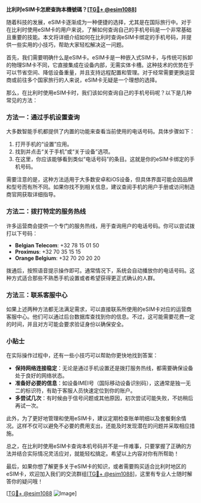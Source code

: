 **比利时eSIM卡怎麽查詢本機號碼？[[TG💪+ @esim1088](https://t.me/s/esim1088)]**

随着科技的发展，eSIM卡逐渐成为一种便捷的选择，尤其是在国际旅行中。对于在比利时使用eSIM卡的用户来说，了解如何查询自己的手机号码是一个非常基础且重要的技能。本文将详细介绍如何在比利时查询eSIM卡绑定的手机号码，并提供一些实用的小技巧，帮助大家轻松解决这一问题。

首先，我们需要明确什么是eSIM卡。eSIM卡是一种嵌入式SIM卡，与传统可拆卸的物理SIM卡不同，它直接集成在设备内部，无需实体卡槽。这种技术的优势在于可以节省空间、降低设备重量，并且支持远程配置和管理。对于经常需要更换运营商或前往多个国家旅行的人来说，eSIM卡无疑是一个理想的选择。

那么，在比利时使用eSIM卡时，我们该如何查询自己的手机号码呢？以下是几种常见的方法：

### 方法一：通过手机设置查询

大多数智能手机都提供了内置的功能来查看当前使用的电话号码。具体步骤如下：

1. 打开手机的“设置”应用。
2. 找到并点击“关于手机”或“关于设备”选项。
3. 在这里，你应该能够看到类似“电话号码”的条目。这就是你的eSIM卡绑定的手机号码。

需要注意的是，这种方法适用于大多数安卓和iOS设备，但具体界面可能会因品牌和型号而有所不同。如果你找不到相关信息，建议查阅手机的用户手册或访问制造商官网获取详细指导。

### 方法二：拨打特定的服务热线

许多运营商会提供一个专门的服务热线，用于查询用户的电话号码。你可以尝试拨打以下号码：

- **Belgian Telecom**: +32 78 15 01 50
- **Proximus**: +32 70 35 15 15
- **Orange Belgium**: +32 70 20 20 20

拨通后，按照语音提示操作即可。通常情况下，系统会自动播放你的电话号码。这种方式适合那些不熟悉手机设置或者希望获得更正式确认的人群。

### 方法三：联系客服中心

如果上述两种方法都无法满足需求，可以直接联系所使用的eSIM卡对应的运营商客服中心。他们可以通过后台数据库查找到你的信息。不过，这可能需要花费一定的时间，并且对方可能会要求验证身份以确保安全。

### 小贴士

在实际操作过程中，还有一些小技巧可以帮助你更快地找到答案：

- **保持网络连接稳定**：无论是通过手机设置还是拨打服务热线，都需要确保设备处于良好的网络状态。
- **准备好必要的信息**：如设备IMEI号（国际移动设备识别码），这通常是独一无二的标识符，有助于客服人员快速定位到你的账户。
- **多尝试几次**：有时候由于信号问题或其他原因，初次尝试可能失败，不妨稍后再试一次。

此外，为了更好地管理和使用eSIM卡，建议定期检查账单明细以及套餐剩余情况。这样不仅可以避免不必要的费用支出，还能及时发现潜在的问题并采取相应措施。

总之，在比利时使用eSIM卡查询本机号码并不是一件难事，只要掌握了正确的方法并结合实际情况灵活应对，就能轻松搞定。希望以上内容对你有所帮助！

最后，如果你想了解更多关于eSIM卡的知识，或者需要购买适合比利时地区的eSIM卡，欢迎加入我们的交流群组[[TG💪+ @esim1088](https://t.me/s/esim1088)]，这里有专业人士随时解答你的疑问哦！

[[TG💪+ @esim1088](https://t.me/s/esim1088) ![Image](https://i.postimg.cc/4NQfJmqS/Snipaste-2025-05-13-00-14-12.png)]